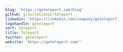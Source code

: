```yaml
---
blog: 'https://goteleport.com/blog'
github: gravitational/teleport
linkedin: 'https://linkedin.com/company/goteleport'
logohandle: goteleport
sort: teleport
title: Teleport
twitter: goteleport
website: 'https://goteleport.com/'
---
```

